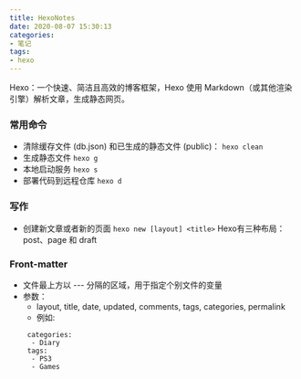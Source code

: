```yaml
---
title: HexoNotes
date: 2020-08-07 15:30:13
categories:
- 笔记
tags:
- hexo
---
```


Hexo：一个快速、简洁且高效的博客框架，Hexo 使用 Markdown（或其他渲染引擎）解析文章，生成静态网页。
<!--more-->
### 常用命令
- 清除缓存文件 (db.json) 和已生成的静态文件 (public)：
`hexo clean`
- 生成静态文件
`hexo g`
- 本地启动服务
`hexo s`
- 部署代码到远程仓库
`hexo d`

### 写作
- 创建新文章或者新的页面
`hexo new [layout] <title>`
Hexo有三种布局：post、page 和 draft
 
### Front-matter
- 文件最上方以 --- 分隔的区域，用于指定个别文件的变量
- 参数：
   - layout, title, date, updated, comments, tags, categories, permalink
   - 例如:
   ```
	categories:
	 - Diary
	tags:
	 - PS3
	 - Games
   ```